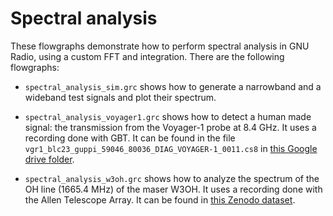 # Spectral analysis

These flowgraphs demonstrate how to perform spectral analysis in GNU Radio,
using a custom FFT and integration. There are the following flowgraphs:

* `spectral_analysis_sim.grc` shows how to generate a narrowband and a wideband
  test signals and plot their spectrum.

* `spectral_analysis_voyager1.grc` shows how to detect a human made signal: the
  transmission from the Voyager-1 probe at 8.4 GHz. It uses a recording done
  with GBT. It can be found in the file `vgr1_blc23_guppi_59046_80036_DIAG_VOYAGER-1_0011.cs8`
  in
  [this Google drive folder](https://drive.google.com/drive/folders/1N5DtsxAtVz0p5Wgq45v-QkF6tVzV84TP?usp=sharing).

* `spectral_analysis_w3oh.grc` shows how to analyze the spectrum of the OH
  line (1665.4 MHz) of the maser W3OH. It uses a recording done with the Allen Telescope Array.
  It can be found in [this Zenodo dataset](https://zenodo.org/record/6711078).
